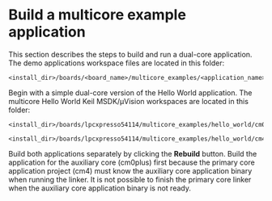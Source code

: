 # Build a multicore example application

This section describes the steps to build and run a dual-core application. The demo applications workspace files are located in this folder:

```
<install_dir>/boards/<board_name>/multicore_examples/<application_name>/<core_type>/mdk
```

Begin with a simple dual-core version of the Hello World application. The multicore Hello World Keil MSDK/μVision workspaces are located in this folder:

```
<install_dir>/boards/lpcxpresso54114/multicore_examples/hello_world/cm0plus/mdk/hello_world_cm0plus.uvmpw
```

```
<install_dir>/boards/lpcxpresso54114/multicore_examples/hello_world/cm4/mdk/hello_world_cm4.uvmpw
```

Build both applications separately by clicking the **Rebuild** button. Build the application for the auxiliary core \(cm0plus\) first because the primary core application project \(cm4\) must know the auxiliary core application binary when running the linker. It is not possible to finish the primary core linker when the auxiliary core application binary is not ready.

